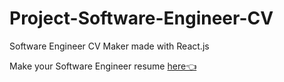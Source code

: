 # Project-Software-Engineer-CV
Software Engineer CV Maker made with React.js

Make your Software Engineer resume [here👈](https://latumat.github.io/Project-CV/)
